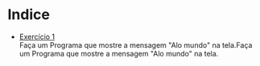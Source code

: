 # Indice

* [Exercício 1](#Exercicio1.py)  
Faça um Programa que mostre a mensagem "Alo mundo" na tela.Faça um Programa que mostre a mensagem "Alo mundo" na tela.